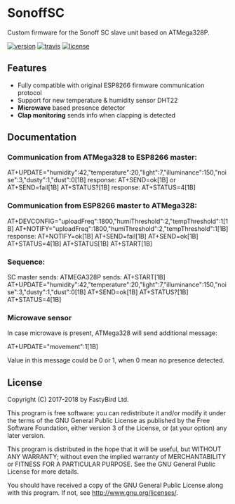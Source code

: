 # SonoffSC

Custom firmware for the Sonoff SC slave unit based on ATMega328P.

[![version](https://badge.fury.io/gh/FastyBird%2Fsonoff-sc.svg)](CHANGELOG.md)
[![travis](https://travis-ci.org/FastyBird/sonoff-sc.svg?branch=master)](https://travis-ci.org/FastyBird/sonoff-sc)
[![license](https://img.shields.io/github/license/FastyBird/sonoff-sc.svg)](LICENSE)

## Features

* Fully compatible with original ESP8266 firmware communication protocol
* Support for new temperature & humidity sensor DHT22
* **Microwave** based presence detector
* **Clap monitoring** sends info when clapping is detected

## Documentation

### Communication from ATMega328 to ESP8266 master:

  AT+UPDATE="humidity":42,"temperature":20,"light":7,"illuminance":150,"noise":3,"dusty":1,"dust":0[1B]
    response: AT+SEND=ok[1B] or AT+SEND=fail[1B]
  AT+STATUS?[1B]
    response: AT+STATUS=4[1B]

### Communication from ESP8266 master to ATMega328:

  AT+DEVCONFIG="uploadFreq":1800,"humiThreshold":2,"tempThreshold":1[1B]
  AT+NOTIFY="uploadFreq":1800,"humiThreshold":2,"tempThreshold":1[1B]
    response: AT+NOTIFY=ok[1B]
  AT+SEND=fail[1B]
  AT+SEND=ok[1B]
  AT+STATUS=4[1B]
  AT+STATUS[1B]
  AT+START[1B]

### Sequence:

 SC master sends:       ATMEGA328P sends:
 AT+START[1B]
                        AT+UPDATE="humidity":42,"temperature":20,"light":7,"illuminance":150,"noise":3,"dusty":1,"dust":0[1B]
 AT+SEND=ok[1B]
                        AT+STATUS?[1B]
 AT+STATUS=4[1B]

### Microwave sensor

In case microwave is present, ATMega328 will send additional message:

  AT+UPDATE="movement":1[1B]

Value in this message could be 0 or 1, when 0 mean no presence detected.

## License

Copyright (C) 2017-2018 by FastyBird Ltd.

This program is free software: you can redistribute it and/or modify
it under the terms of the GNU General Public License as published by
the Free Software Foundation, either version 3 of the License, or
(at your option) any later version.

This program is distributed in the hope that it will be useful,
but WITHOUT ANY WARRANTY; without even the implied warranty of
MERCHANTABILITY or FITNESS FOR A PARTICULAR PURPOSE.  See the
GNU General Public License for more details.

You should have received a copy of the GNU General Public License
along with this program.  If not, see <http://www.gnu.org/licenses/>.
